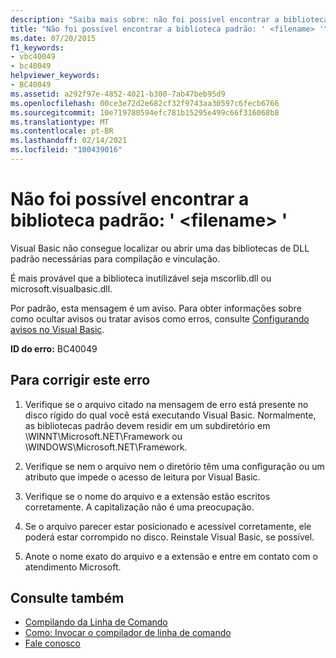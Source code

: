 ```yaml
---
description: "Saiba mais sobre: não foi possível encontrar a biblioteca padrão: ' <filename> '"
title: "Não foi possível encontrar a biblioteca padrão: ' <filename> '"
ms.date: 07/20/2015
f1_keywords:
- vbc40049
- bc40049
helpviewer_keywords:
- BC40049
ms.assetid: a292f97e-4852-4021-b300-7ab47beb95d9
ms.openlocfilehash: 00ce3e72d2e682cf32f9743aa30597c6fecb6766
ms.sourcegitcommit: 10e719780594efc781b15295e499c66f316068b8
ms.translationtype: MT
ms.contentlocale: pt-BR
ms.lasthandoff: 02/14/2021
ms.locfileid: "100439016"
---
```

# <a name="could-not-find-standard-library-filename"></a>Não foi possível encontrar a biblioteca padrão: ' \<filename> '

Visual Basic não consegue localizar ou abrir uma das bibliotecas de DLL padrão necessárias para compilação e vinculação.  
  
 É mais provável que a biblioteca inutilizável seja mscorlib.dll ou microsoft.visualbasic.dll.  
  
 Por padrão, esta mensagem é um aviso. Para obter informações sobre como ocultar avisos ou tratar avisos como erros, consulte [Configurando avisos no Visual Basic](/visualstudio/ide/configuring-warnings-in-visual-basic).  
  
 **ID do erro:** BC40049  
  
## <a name="to-correct-this-error"></a>Para corrigir este erro  
  
1. Verifique se o arquivo citado na mensagem de erro está presente no disco rígido do qual você está executando Visual Basic. Normalmente, as bibliotecas padrão devem residir em um subdiretório em \WINNT\Microsoft.NET\Framework ou \WINDOWS\Microsoft.NET\Framework.  
  
2. Verifique se nem o arquivo nem o diretório têm uma configuração ou um atributo que impede o acesso de leitura por Visual Basic.  
  
3. Verifique se o nome do arquivo e a extensão estão escritos corretamente. A capitalização não é uma preocupação.  
  
4. Se o arquivo parecer estar posicionado e acessível corretamente, ele poderá estar corrompido no disco. Reinstale Visual Basic, se possível.  
  
5. Anote o nome exato do arquivo e a extensão e entre em contato com o atendimento Microsoft.  
  
## <a name="see-also"></a>Consulte também

- [Compilando da Linha de Comando](../reference/command-line-compiler/building-from-the-command-line.md)
- [Como: Invocar o compilador de linha de comando](../reference/command-line-compiler/how-to-invoke-the-command-line-compiler.md)
- [Fale conosco](/visualstudio/ide/feedback-options)
